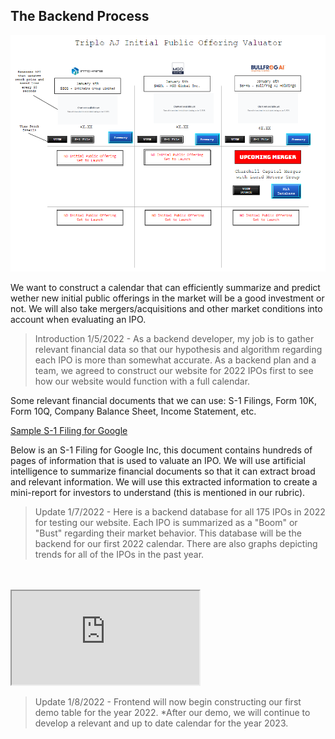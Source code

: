 
## The Backend Process

![frontend design](/images/csplideo2.png)


We want to construct a calendar that can efficiently summarize and predict wether new initial public offerings in the market will be a good investment or not. We will also take mergers/acquisitions and other market conditions into account  when evaluating an IPO. 


> Introduction 1/5/2022 - As a backend developer, my job is to gather relevant financial data so that our hypothesis and algorithm regarding each IPO is more than somewhat accurate. As a backend plan and a team, we agreed to construct our website for 2022 IPOs first to see how our website would function with a full calendar. 

Some relevant financial documents that we can use: S-1 Filings, Form 10K, Form 10Q, Company Balance Sheet, Income Statement, etc. 

[Sample S-1 Filing for Google](https://www.sec.gov/Archives/edgar/data/1288776/000119312504073639/ds1.htm)

Below is an S-1 Filing for Google Inc, this document contains hundreds of pages of information that is used to valuate an IPO. We will use artificial intelligence to summarize financial documents so that it can extract broad and relevant information. We will use this extracted information to create a mini-report for investors to understand (this is mentioned in our rubric).
<br>
> Update 1/7/2022 - Here is a backend database for all 175 IPOs in 2022 for testing our website. Each IPO is summarized as a "Boom" or "Bust" regarding their market behavior. This database will be the backend for our first 2022 calendar. There are also graphs depicting trends for all of the IPOs in the past year. 
<br>
<br>
<iframe src="https://docs.google.com/spreadsheets/d/1gKhYFQjJyomF50SXUh4AIenJ50s_YYuu/edit#gid=762151131" title="Backend Database for TripleAJ IPO Project"></iframe>

> Update 1/8/2022 - Frontend will now begin constructing our first demo table for the year 2022. *After our demo, we will continue to develop a relevant and up to date calendar for the year 2023. 


<br>


